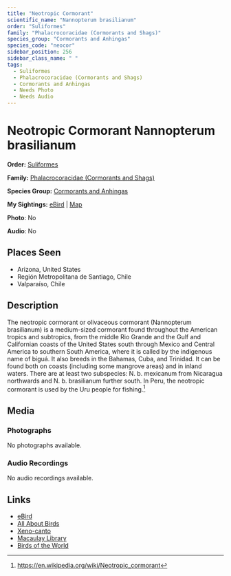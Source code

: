 ```yaml
---
title: "Neotropic Cormorant"
scientific_name: "Nannopterum brasilianum"
order: "Suliformes"
family: "Phalacrocoracidae (Cormorants and Shags)"
species_group: "Cormorants and Anhingas"
species_code: "neocor"
sidebar_position: 256
sidebar_class_name: " "
tags: 
  - Suliformes
  - Phalacrocoracidae (Cormorants and Shags)
  - Cormorants and Anhingas
  - Needs Photo
  - Needs Audio
---
```


# Neotropic Cormorant <span className='sci_name'>Nannopterum brasilianum</span>

**Order:** [Suliformes](/tags/suliformes)

**Family:** [Phalacrocoracidae (Cormorants and Shags)](/tags/phalacrocoracidae-cormorants-and-shags)

**Species Group:** [Cormorants and Anhingas](/tags/cormorants-and-anhingas)

**My Sightings:** [eBird](https://ebird.org/lifelist?r=world&time=life&spp=neocor) | [Map](/map?species_code=neocor)

**Photo**: No 

**Audio**: No

## Places Seen

* Arizona, United States
* Región Metropolitana de Santiago, Chile
* Valparaíso, Chile

## Description
The neotropic cormorant or olivaceous cormorant (Nannopterum brasilianum) is a medium-sized cormorant found throughout the American tropics and subtropics, from the middle Rio Grande and the Gulf and Californian coasts of the United States south through Mexico and Central America to southern South America, where it is called by the indigenous name of biguá. It also breeds in the Bahamas, Cuba, and Trinidad. It can be found both on coasts (including some mangrove areas) and in inland waters. There are at least two subspecies: N. b. mexicanum from Nicaragua northwards and N. b. brasilianum further south. In Peru, the neotropic cormorant is used by the Uru people for fishing.[^1]

[^1]: https://en.wikipedia.org/wiki/Neotropic_cormorant

## Media
### Photographs
No photographs available.

### Audio Recordings
No audio recordings available.

## Links
* [eBird](https://ebird.org/species/neocor) 
* [All About Birds](https://www.allaboutbirds.org/guide/neocor) 
* [Xeno-canto](https://www.xeno-canto.org/species/nannopterum-brasilianum) 
* [Macaulay Library](https://search.macaulaylibrary.org/catalog?taxonCode=neocor&sort=rating_rank_desc)
* [Birds of the World](https://birdsoftheworld.org/bow/species/neocor)
